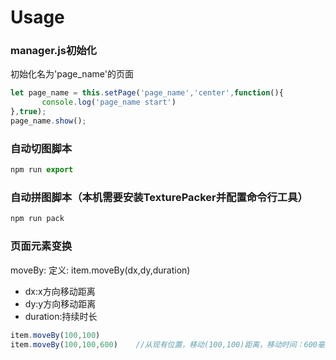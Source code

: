 # Usage

### manager.js初始化
初始化名为'page_name'的页面
```javascript
let page_name = this.setPage('page_name','center',function(){
       console.log('page_name start')
},true);
page_name.show();
```

### 自动切图脚本
```javascript
npm run export
```

### 自动拼图脚本（本机需要安装TexturePacker并配置命令行工具）
```javascript
npm run pack
```

### 页面元素变换
moveBy:
定义:
item.moveBy(dx,dy,duration)
- dx:x方向移动距离
- dy:y方向移动距离
- duration:持续时长
```javascript
item.moveBy(100,100)
item.moveBy(100,100,600)    //从现有位置，移动(100,100)距离，移动时间：600毫秒
```

